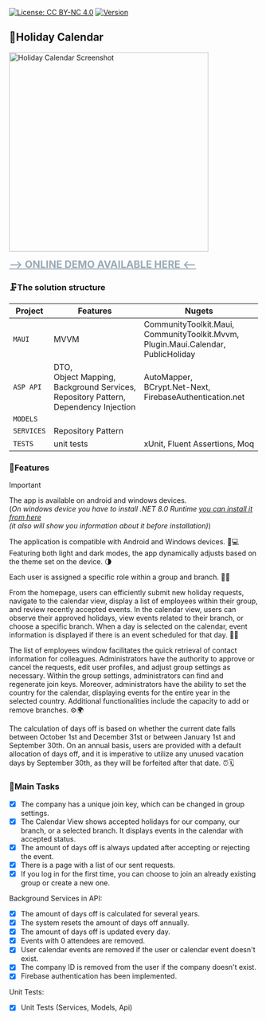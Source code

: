 [![License: CC BY-NC 4.0](https://licensebuttons.net/l/by-nc/4.0/80x15.png)](https://creativecommons.org/licenses/by-nc/4.0/)
[![Version](https://img.shields.io/badge/version-v1.0.3-brightgreen.svg)](https://github.com/WebSpruce/HolidayCalendar_Installer/releases)

## 📸Holiday Calendar
<img src="https://github.com/WebSpruce/HolidayCalendar_Installer/blob/main/HC_Screenshots/hc.gif?raw=true" height="400" alt="Holiday Calendar Screenshot">

**<a href="https://appetize.io/app/mwze3fwo4nlcbscx5ntg7qw2ve?device=pixel7&osVersion=13.0" target=”_blank” style="font-size: 20px; color:#99aab5 ;">--> ONLINE DEMO AVAILABLE HERE <--</a>**

### 🗜️The solution structure

| Project | Features | Nugets |
| --- | --- | --- |
| `MAUI` | MVVM | CommunityToolkit.Maui, <br>CommunityToolkit.Mvvm, <br>Plugin.Maui.Calendar, <br>PublicHoliday
| `ASP API` | DTO, <br>Object Mapping, <br>Background Services, <br>Repository Pattern, <br>Dependency Injection |AutoMapper, <br> BCrypt.Net-Next, <br>FirebaseAuthentication.net
| `MODELS` |
| `SERVICES` | Repository Pattern |
| `TESTS` | unit tests | xUnit, Fluent Assertions, Moq |

### 📙Features

> [!IMPORTANT]
> The app is available on android and windows devices. <br>(_On windows device you have to install .NET 8.0 Runtime <a href="https://dotnet.microsoft.com/en-us/download/dotnet/8.0/runtime?cid=getdotnetcore&os=windows&arch=x64">you can install it from here</a> <br> (it also will show you information about it before installation)_)

The application is compatible with Android and Windows devices. 📱💻
Featuring both light and dark modes, the app dynamically adjusts based on the theme set on the device. 🌗

Each user is assigned a specific role within a group and branch. 👥🌐

From the homepage, users can efficiently submit new holiday requests, navigate to the calendar view, display a list of employees within their group, and review recently accepted events. In the calendar view, users can observe their approved holidays, view events related to their branch, or choose a specific branch. When a day is selected on the calendar, event information is displayed if there is an event scheduled for that day. 📅📆

The list of employees window facilitates the quick retrieval of contact information for colleagues. Administrators have the authority to approve or cancel the requests, edit user profiles, and adjust group settings as necessary. Within the group settings, administrators can find and regenerate join keys. Moreover, administrators have the ability to set the country for the calendar, displaying events for the entire year in the selected country. Additional functionalities include the capacity to add or remove branches. ⚙️🌍

The calculation of days off is based on whether the current date falls between October 1st and December 31st or between January 1st and September 30th. On an annual basis, users are provided with a default allocation of days off, and it is imperative to utilize any unused vacation days by September 30th, as they will be forfeited after that date. ⏰🗓️

### 📝Main Tasks

- [x] The company has a unique join key, which can be changed in group settings.
- [x] The Calendar View shows accepted holidays for our company, our branch, or a selected branch. It displays events in the calendar with accepted status.
- [x] The amount of days off is always updated after accepting or rejecting the event.
- [x] There is a page with a list of our sent requests.
- [x] If you log in for the first time, you can choose to join an already existing group or create a new one.

Background Services in API:

- [x] The amount of days off is calculated for several years.
- [x] The system resets the amount of days off annually.
- [x] The amount of days off is updated every day.
- [x] Events with 0 attendees are removed.
- [x] User calendar events are removed if the user or calendar event doesn't exist.
- [x] The company ID is removed from the user if the company doesn't exist.
- [x] Firebase authentication has been implemented. 

Unit Tests:
- [x] Unit Tests (Services, Models, Api)